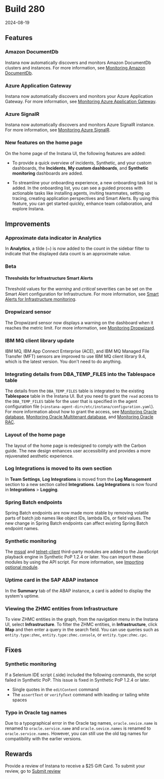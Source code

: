 # Build 280

2024-08-19

## Features
### Amazon DocumentDb
Instana now automatically discovers and monitors Amazon DocumentDb clusters and instances. For more information, see [Monitoring Amazon DocumentDb](https://www.ibm.com/docs/en/instana-observability/current?topic=technologies-monitoring-aws-DocumentDb).

### Azure Application Gateway
Instana now automatically discovers and monitors your Azure Application Gateway. For more information, see [Monitoring Azure Application Gateway](https://www.ibm.com/docs/en/instana-observability/current?topic=technologies-monitoring-azure-applicationgateway).

### Azure SignalR
Instana now automatically discovers and monitors Azure SignalR instance. For more information, see [Monitoring Azure SignalR](https://www.ibm.com/docs/en/instana-observability/current?topic=technologies-monitoring-azure-signalr).

### New features on the home page

On the home page of the Instana UI, the following features are added:

- To provide a quick overview of incidents, Synthetic, and your custom dashboards, the **Incidents**, **My custom dashboards**, and **Synthetic monitoring** dashboards are added. 

- To streamline your onboarding experience, a new onboarding task list is added. In the onboarding list, you can see a guided process with actionable tasks like installing agents, inviting teammates, setting up tracing, creating application perspectives and Smart Alerts. By using this feature, you can get started quickly, enhance team collaboration, and explore Instana.

## Improvements
### Approximate data indicator in Analytics 
In **Analytics**, a tilde (~) is now added to the count in the sidebar filter to indicate that the displayed data count is an approximate value.

### Beta

#### Thresholds for Infrastructure Smart Alerts
Threshold values for the _warning_ and _critical_ severities can be set on the Smart Alert configuration for Infrastructure. For more information, see [Smart Alerts for Infrastructure monitoring](https://www.ibm.com/docs/en/instana-observability/current?topic=infrastructure_monitoring/smart_alerts.md#defining-the-threshold).

### Dropwizard sensor
The Dropwizard sensor now displays a warning on the dashboard when it reaches the metric limit. For more information, see [Monitoring Dropwizard](https://www.ibm.com/docs/en/instana-observability/current?topic=technologies-monitoring-dropwizard).

### IBM MQ client library update
IBM MQ, IBM App Connect Enterprise (ACE), and IBM MQ Managed File Transfer (MFT) sensors are improved to use IBM MQ client library 9.4, which is the latest version. You don't need to do anything.

### Integrating details from DBA_TEMP_FILES into the Tablespace table
The details from the `DBA_TEMP_FILES` table is integrated to the existing **Tablespace** table in the Instana UI. But you need to grant the `read` access to the `DBA_TEMP_FILES` table for the user that is specified in the agent configuration file (`<instana-agent-dir>/etc/instana/configuration.yaml`). For more information about how to grant the access, see [Monitoring Oracle database](https://www.ibm.com/docs/en/instana-observability/current?topic=technologies-monitoring-oracledb), [Monitoring Oracle Multitenant database](https://www.ibm.com/docs/en/instana-observability/current?topic=oracledb-monitoring-oracle-multitenant-database), and [Monitoring Oracle RAC](https://www.ibm.com/docs/en/instana-observability/current?topic=oracledb-monitoring-oracle-real-application-clusters).

### Layout of the home page
The layout of the home page is redesigned to comply with the Carbon guide. The new design enhances user accessibility and provides a more rejuvenated aesthetic experience.

### Log Integrations is moved to its own section
In **Team Settings**, **Log Integrations** is moved from the **Log Management** section to a new section called **Integrations**. **Log Integrations** is now found in **Integrations** > **Logging**.

### Spring Batch endpoints
Spring Batch endpoints are now made more stable by removing volatile parts of batch job names like object IDs, lambda IDs, or field values. The new change in Spring Batch endpoints can affect existing Spring Batch endpoint names.

### Synthetic monitoring
The [mssql](https://www.npmjs.com/package/mssql) and [telnet-client](https://www.npmjs.com/package/telnet-client) third-party modules are added to the JavaScript playback engine in Synthetic PoP 1.2.4 or later. You can import these modules by using the API script. For more information, see [Importing optional module](https://www.ibm.com/docs/en/instana-observability/current?topic=monitoring-using-api-scripts#importing-optional-module).

### Uptime card in the SAP ABAP instance
In the **Summary** tab of the ABAP instance, a card is added to display the system's uptime.

### Viewing the ZHMC entities from Infrastructure
To view ZHMC entities in the graph, from the navigation menu in the Instana UI, select **Infrastructure**. To filter the ZHMC entities, in **Infrastructure**, click **Map** and then enter a query in the search field. You can use queries such as `entity.type:zhmc`, `entity.type:zhmc.console`, or `entity.type:zhmc.cpc`.


## Fixes
### Synthetic monitoring
If a Selenium IDE script (.side) included the following commands, the script failed in Synthetic PoP. This issue is fixed in Synthetic PoP 1.2.4 or later. 
- Single quotes in the `editContent` command
- The `assertText` or `verifyText` command with leading or tailing white spaces

### Typo in Oracle tag names
Due to a typographical error in the Oracle tag names, `oracle.sevice.name` is renamed to `oracle.service.name` and `oracle.sevice.names` is renamed to `oracle.service.names`. However, you can still use the old tag names for compatibility with the earlier versions.  

## Rewards
Provide a review of Instana to receive a $25 Gift Card. To submit your review, go to [Submit review](https://www.g2.com/contributor/instana-an-ibm-company-25-usd-2-reward-link?secure%5Bpage_id%5D=instana-an-ibm-company-25-usd-2-reward-link&secure%5Brewards%5D=true&secure%5Btoken%5D=5f61c4680c043dd462ee268a2e95504e1cec47c239f634889f1a86908d965fa1&utm_source=ibm&utm_medium=CSA&utm_campaign=email)
